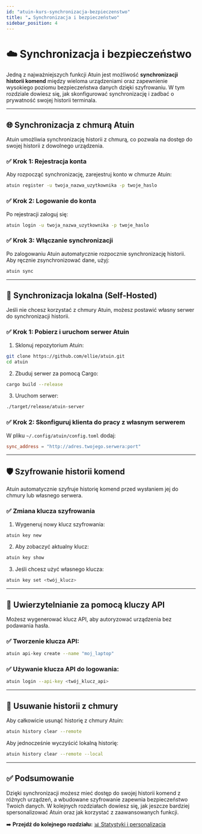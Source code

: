 ```yaml
---
id: "atuin-kurs-synchronizacja-bezpieczenstwo"
title: "☁️ Synchronizacja i bezpieczeństwo"
sidebar_position: 4
---
```


# ☁️ Synchronizacja i bezpieczeństwo

Jedną z najważniejszych funkcji Atuin jest możliwość **synchronizacji historii komend** między wieloma urządzeniami oraz zapewnienie wysokiego poziomu bezpieczeństwa danych dzięki szyfrowaniu. W tym rozdziale dowiesz się, jak skonfigurować synchronizację i zadbać o prywatność swojej historii terminala.

---

## 🌐 Synchronizacja z chmurą Atuin

Atuin umożliwia synchronizację historii z chmurą, co pozwala na dostęp do swojej historii z dowolnego urządzenia.

### ✅ **Krok 1: Rejestracja konta**

Aby rozpocząć synchronizację, zarejestruj konto w chmurze Atuin:

```bash
atuin register -u twoja_nazwa_uzytkownika -p twoje_haslo
```

### ✅ **Krok 2: Logowanie do konta**

Po rejestracji zaloguj się:

```bash
atuin login -u twoja_nazwa_uzytkownika -p twoje_haslo
```

### ✅ **Krok 3: Włączanie synchronizacji**

Po zalogowaniu Atuin automatycznie rozpocznie synchronizację historii. Aby ręcznie zsynchronizować dane, użyj:

```bash
atuin sync
```

---

## 🏡 Synchronizacja lokalna (Self-Hosted)

Jeśli nie chcesz korzystać z chmury Atuin, możesz postawić własny serwer do synchronizacji historii.

### ✅ **Krok 1: Pobierz i uruchom serwer Atuin**

1. Sklonuj repozytorium Atuin:

```bash
git clone https://github.com/ellie/atuin.git
cd atuin
```

2. Zbuduj serwer za pomocą Cargo:

```bash
cargo build --release
```

3. Uruchom serwer:

```bash
./target/release/atuin-server
```

### ✅ **Krok 2: Skonfiguruj klienta do pracy z własnym serwerem**

W pliku `~/.config/atuin/config.toml` dodaj:

```toml
sync_address = "http://adres.twojego.serwera:port"
```

---

## 🛡️ Szyfrowanie historii komend

Atuin automatycznie szyfruje historię komend przed wysłaniem jej do chmury lub własnego serwera.

### ✅ **Zmiana klucza szyfrowania**

1. Wygeneruj nowy klucz szyfrowania:

```bash
atuin key new
```

2. Aby zobaczyć aktualny klucz:

```bash
atuin key show
```

3. Jeśli chcesz użyć własnego klucza:

```bash
atuin key set <twój_klucz>
```

---

## 🔑 Uwierzytelnianie za pomocą kluczy API

Możesz wygenerować klucz API, aby autoryzować urządzenia bez podawania hasła.

### ✅ **Tworzenie klucza API:**

```bash
atuin api-key create --name "moj_laptop"
```

### ✅ **Używanie klucza API do logowania:**

```bash
atuin login --api-key <twój_klucz_api>
```

---

## 🧹 Usuwanie historii z chmury

Aby całkowicie usunąć historię z chmury Atuin:

```bash
atuin history clear --remote
```

Aby jednocześnie wyczyścić lokalną historię:

```bash
atuin history clear --remote --local
```

---

## ✅ Podsumowanie

Dzięki synchronizacji możesz mieć dostęp do swojej historii komend z różnych urządzeń, a wbudowane szyfrowanie zapewnia bezpieczeństwo Twoich danych. W kolejnych rozdziałach dowiesz się, jak jeszcze bardziej spersonalizować Atuin oraz jak korzystać z zaawansowanych funkcji.

➡️ **Przejdź do kolejnego rozdziału:** [📊 Statystyki i personalizacja](/docs/atuin-kurs-wstep/atuin-kurs-statystyki-personalizacja)
